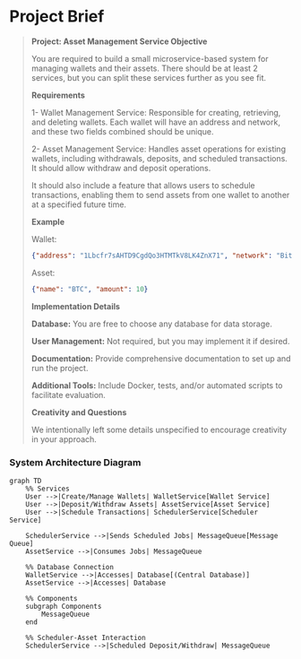 # Project Brief

> **Project: Asset Management Service Objective**
> 
> You are required to build a small microservice-based system for managing wallets and their assets. There should be at least 2 services, but you can split these services further as you see fit.
> 
> **Requirements**
> 
> 1- Wallet Management Service: Responsible for creating, retrieving, and deleting wallets.
> Each wallet will have an address and network, and these two fields combined should be unique.
> 
> 2- Asset Management Service: Handles asset operations for existing wallets, including withdrawals, deposits, and scheduled transactions.
> It should allow withdraw and deposit operations.
> 
> It should also include a feature that allows users to schedule transactions, enabling them to send assets from one wallet to another at a specified future time.
> 
> **Example**
> 
> Wallet: 
> ```json
> {"address": "1Lbcfr7sAHTD9CgdQo3HTMTkV8LK4ZnX71", "network": "Bitcoin"}
> ```
> 
> Asset: 
> ```json
> {"name": "BTC", "amount": 10}
> ```
> **Implementation Details**
> 
> **Database:** You are free to choose any database for data storage.
> 
> **User Management:** Not required, but you may implement it if desired.
> 
> **Documentation:** Provide comprehensive documentation to set up and run the project.
> 
> **Additional Tools:** Include Docker, tests, and/or automated scripts to facilitate evaluation.
> 
> **Creativity and Questions**
> 
> We intentionally left some details unspecified to encourage creativity in your approach.


### System Architecture Diagram


```mermaid
graph TD
    %% Services
    User -->|Create/Manage Wallets| WalletService[Wallet Service]
    User -->|Deposit/Withdraw Assets| AssetService[Asset Service]
    User -->|Schedule Transactions| SchedulerService[Scheduler Service]
    
    SchedulerService -->|Sends Scheduled Jobs| MessageQueue[Message Queue]
    AssetService -->|Consumes Jobs| MessageQueue

    %% Database Connection
    WalletService -->|Accesses| Database[(Central Database)]
    AssetService -->|Accesses| Database

    %% Components
    subgraph Components
        MessageQueue
    end

    %% Scheduler-Asset Interaction
    SchedulerService -->|Scheduled Deposit/Withdraw| MessageQueue
```
